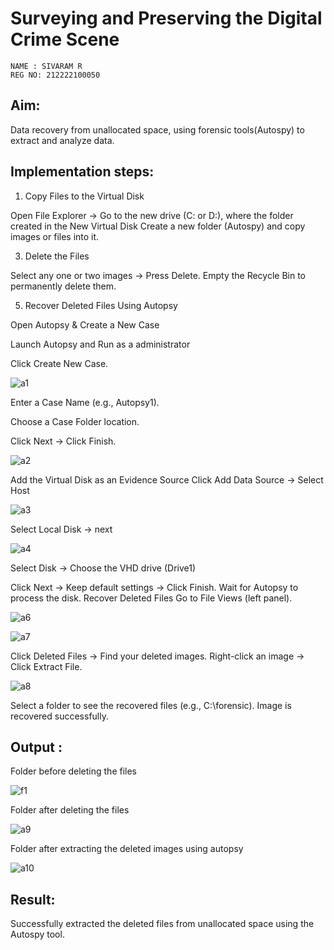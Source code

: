 # Surveying and Preserving the Digital Crime Scene
```
NAME : SIVARAM R
REG NO: 212222100050
```

## Aim:

Data recovery from unallocated space, using forensic tools(Autospy) to extract and analyze data.

## Implementation steps:

1. Copy Files to the Virtual Disk
   
Open File Explorer → Go to the new drive (C: or D:), where the folder created in the New Virtual Disk
Create a new folder (Autospy) and copy images or files into it.

3. Delete the Files
   
Select any one or two images → Press Delete.
Empty the Recycle Bin to permanently delete them.

5. Recover Deleted Files Using Autopsy
   
Open Autopsy & Create a New Case

Launch Autopsy and Run as a administrator

Click Create New Case.

![a1](https://github.com/user-attachments/assets/a7f77f13-db35-4028-8d41-46ad9711b8fe)


Enter a Case Name (e.g., Autopsy1).

Choose a Case Folder location.

Click Next → Click Finish.


![a2](https://github.com/user-attachments/assets/d950604c-6a60-4316-b405-5c6e3abc2a41)


Add the Virtual Disk as an Evidence Source
Click Add Data Source → Select Host


![a3](https://github.com/user-attachments/assets/b74502f7-8c83-4e66-b99d-0a3aa1b5bdfd)


Select Local Disk → next


![a4](https://github.com/user-attachments/assets/7c3d7a9a-651f-4444-9768-4837ea8b4988)


Select Disk → Choose the VHD drive (Drive1)



Click Next → Keep default settings → Click Finish.
Wait for Autopsy to process the disk.
Recover Deleted Files
Go to File Views (left panel).


![a6](https://github.com/user-attachments/assets/313b95ba-e241-43e4-984c-2cdee95881b8)


![a7](https://github.com/user-attachments/assets/1785e17d-406d-4d02-a8e4-1506889dcb64)


Click Deleted Files → Find your deleted images.
Right-click an image → Click Extract File.


![a8](https://github.com/user-attachments/assets/90759059-836e-4fa4-9909-7b11bac730ec)


Select a folder to see the recovered files (e.g., C:\forensic).
Image is recovered successfully.

## Output :

Folder before deleting the files



![f1](https://github.com/user-attachments/assets/f0afb378-7c9f-45c8-aeeb-58f8525de737)



Folder after deleting the files


![a9](https://github.com/user-attachments/assets/d1107745-13e9-4533-be26-17ea7dffb0cf)



Folder after extracting the deleted images using autopsy


![a10](https://github.com/user-attachments/assets/6139517b-dfdc-49c1-9864-4a92bed14734)


## Result:

Successfully extracted the deleted files from unallocated space using the Autospy tool.
